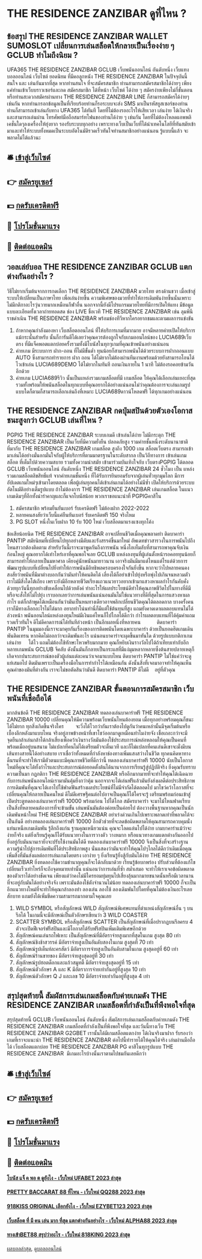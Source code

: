 # THE RESIDENCE ZANZIBAR ดูที่ไหน ?
## ข้อสรุป THE RESIDENCE ZANZIBAR WALLET SUMOSLOT เปลี่ยนการเล่นสล็อตให้กลายเป็นเรื่องง่าย ๆ GCLUB ทำไมถึงนิยม ?
UFA365 THE RESIDENCE ZANZIBAR GCLUB เว็บพนันออนไลน์ อันดับหนึ่ง เว็บแทงบอลออนไลน์ เว็บไซต์ ยอดนิยม ที่มีคอลูกหนัง THE RESIDENCE ZANZIBAR ในปัจจุบันนี้ สนใจ และ เล่นกันมากที่สุด หากท่านสนใจ ที่จะสมัครสมาชิก ท่านสามารถสมัครสมาชิกได้ง่ายๆ เพียงแค่ท่านเข้าเว็บบราวเซอร์และกด สมัครสมาชิก ได้ที่หน้า เว็บไซต์ ได้ง่าย ๆ สมัครง่ายเพียงไม่กี่ขั้นตอน หรือท่านสะดวกสมัครผ่านทาง THE RESIDENCE ZANZIBAR LINE ก็สามารถสมัครได้ง่ายๆ เช่นกัน หากท่านกรอกข้อมูลเป็นที่เรียบร้อยท่านก็รอระบบจะส่ง SMS มาเป็นรหัสยูสเซอร์ของท่าน ท่านก็สามารถเข้าเล่นกับทาง UFA365 ได้ทันที โดยที่ไม่ต้องรออะไรให้เสียเวลา เล่นง่าย ได้เงินจริง และสามารถเล่นผ่าน โทรศัพท์มือถือสมาร์ทโฟนของท่านได้ง่าย ๆ เช่นกัน โดยที่ไม่ต้องโหลดแอพพลิเคชั่นใดๆลงเครื่องให้ยุ่งยาก รองรับระบบทุกอย่าง เพราะทางเว็บเป็นเว็บที่ได้นำเทคโนโลยีที่ทันสมัยเข้ามาและทำให้ระบบทั้งหมดเป็นระบบอัตโนมัติรวดเร็วทันใจท่านสมาชิกอย่างแน่นอน รู้แบบนี้แล้ว จะพลาดไม่ได้แล้วนะ

## 🛎 [เข้าสู่เว็บไซต์](https://bit.ly/3SdLNi2)
## 👉 [สมัครยูเซอร์](https://bit.ly/3SdLNi2)
## 💵 [กดรับเครดิตฟรี](https://bit.ly/3dyRKHj)
## 👑 [โปรโมชั่นมาแรง](https://bit.ly/3dyRKHj)
## 📱 [ติดต่อแอดมิน](https://bit.ly/3dyRKHj)

## วอลเล่ย์บอล THE RESIDENCE ZANZIBAR GCLUB แตกต่างกันอย่างไร ?
วิธีไม่ยากเริ่มต้นจากการกดเลือก THE RESIDENCE ZANZIBAR มวยไทย ตรงด้านขวา เมื่อเข้าสู่ระบบให้เปลี่ยนเป็นภาษาไทย เพื่อเล่นง่ายขึ้น ความพิเศษของมวยที่ทำให้การเดิมพันง่ายขึ้นนั่นเพราะไม่มีกติกาอะไรวุ่นวายมากเหมือนกีฬาอื่น
นอกจากนี้ยังมีโปรแกรมมวยไทยที่มีการเปิดให้แทง มีข้อมูลแบบละเอียดทั้งเวลาถ่ายทอดสด ช่อง LIVE ชื่อเวที THE RESIDENCE ZANZIBAR เช่น ลุมพินี ราชดำเนิน THE RESIDENCE ZANZIBAR พร้อมช่องทีวีหากใครอยากชมและตามผลการแข่งขัน
1. ถ้าหากคุณกำลังมองหา เว็บสล็อตออนไลน์ ที่ให้บริการเกมที่มากมาย อาจมีหลายค่ายเปิดให้บริการ แม้กระนั้นสำหรับ นั้นก็การันตีได้เลยว่าคุณควรต้องถูกใจกับเกมออนไลน์ของ LUCIA689เว็บตรง ที่มีแจ็คพอตแตกบ่อยครั้งรวมทั้งมีโบนัสในทุกๆเกมที่คุณเข้าพนันอย่างแน่นอน
2. ค่ายเกม มีระบบการ ฝาก-ถอน ที่ไม่มีขั้นต่ำ ทุนน้อยก็สามารถพนันได้ด้วยระบบการฝากถอนแบบ AUTO ซึ่งสามารถทำรายการ ฝาก ถอน ได้ไม่ยากไม่ต้องผ่านทีมงานพร้อมด้วยยังสามารถโอนได้ไวเข้าเล่น LUCIA689DEMO ได้ไม่ยากในทันที ถอนเงินภายใน 1 นาที ไม่ต้องรอคอยข้ามวันอีกด้วย
3. ค่ายเกม LUCIA689รีวิว นั้นเป็นแหล่งรวมเกมสล็อตที่มี เกมสล็อต ให้คุณได้เลือกเล่นเยอะที่สุดรวมทั้งพร้อมให้พนันสล็อตในทุกแบบที่คุณอยากได้อย่างแน่นอนไม่ว่าคุณต้องการจะเล่นเกมรูปแบบใดก็ตามก็สามารถเลือกเล่นถึงที่เหมาะ LUCIA689ดาวน์โหลดฟรี ได้ทุกเกมอย่างแน่นอน

## THE RESIDENCE ZANZIBAR กดปุ่มสปินด้วยตัวเองโอกาสชนะสูงกว่า GCLUB เล่นที่ไหน ?
PGPIG THE RESIDENCE ZANZIBAR ระบบเกมดี เข้าเล่นได้ง่าย ไม่มีกระตุก THE RESIDENCE ZANZIBAR เป็นเว็บที่มีความยั่งยืน ปลอดภัยสูง รวมค่ายชั้นหนึ่งระดับนานาชาติ ที่มากับ THE RESIDENCE ZANZIBAR เกมสล็อต สูงถึง 1000 เกม สล็อตเว็บตรง สามารถเข้ามาเล่นได้อย่างมั่นอกมั่นใจกับผู้ให้บริการที่ตามมาตรฐานในระดับสากล เป็นวิถีทางการ เข้าเล่นเกมสล็อต ที่เต็มไปด้วยความสบาย รวมทั้งความนำสมัย เข้ามาร่วมบันเทิงใจกับ เว็บตรงPGPIG ได้ตลอด GCLUB เว็บพนันออนไลน์ อันดับหนึ่ง THE RESIDENCE ZANZIBAR 24 ชั่วโมง เป็น แหล่งรวมเกมสล็อตลิขสิทธิ์แท้ จากค่ายเกมชั้นหนึ่ง ที่ได้รับการยินยอมรับจากผู้เล่นทั่วทุกมุมโลก มีการอัปเดตเกมใหม่ๆเข้ามาโดยตลอด เพื่อผู้เล่นทุกคนได้เข้าเล่นเกมได้อย่างไม่มีซ้ำ เปิดให้บริการด้วยระบบอัตโนมัติอย่างเต็มรูปแบบ ถ้าไม่ต้องการ THE RESIDENCE ZANZIBAR เล่นเกมสล็อต ในแนวเกมเดิมๆที่อีกทั้งน่ารำคาญและก็แจกโบนัสน้อย พวกเราขอแนะนำที่ PGPIGคาสิโน
1. สมัครสมาชิก พร้อมยืนยันเบอร์ รับเครดิตฟรี ไม่ต้องฝาก 2022-2022
2. หลายคนสงสัยว่าเว็บนี้แค่ยืนยันเบอร์ รับเครดิตฟรี 150 จริงไหม
3. PG SLOT หนึ่งในเว็บฝาก 10 รับ 100 ใหม่ เว็บสล็อตมาแรงแซงทุกโค้ง

ข้อเสียน้อยนิด THE RESIDENCE ZANZIBAR อาจเปลี่ยนชีวิตเมื่อคุณพลาดท่า ติดบาคาร่า PANTIP สมัยนิยมที่เปลี่ยนไปทุกอย่างมีดับและรังสรรค์ขึ้นมาใหม่ อัพเดทข่าวสารวงในการพนันไปถึงไหนสาวกต้องติดตาม สำหรับวันนี้เราจะมาพูดกันถึงการพนัน หนึ่งไอเท็มลับที่สามารถพาคุณจับเงินก้อนใหญ่ คุณอยากได้เท่าไหร่เอาที่คุณพอใจเลย GCLUB แหล่งลงทุนที่ผู้เล่นตั้งหน้ารอคอยทุนน้อยก็สามารถทำให้กลายเป็นมหาศาล เคียงคู่นักพนันมายาวนาน เอาจริงมันมีมาแต่ไหนแต่ไรแต่ด้วยการพัฒนารูปแบบที่เปลี่ยนไปยิ่งทำให้การพนันมีอิทธิพลครอบครองใจกันยิ่งขึ้น หากจะว่าไปหลายคนคงสงสัยว่าพนันที่มีมาต่างบอกกันว่ามันทำให้คนติดได้ เลี่ยงได้ก็อย่าเข้าไปยุ่งหรือพุ่งไปเกินจนหลวมตัว เราไม่มีสิ่งใดโต้เถียง เพราะยังมีอีกหลายชีวิตเรียงแถวแนวยาวอยากเข้ามาแสวงหาผลกำไรกันคับคั่ง ด้วยทุกวันนี้ทุกอย่างขับเคลื่อนไปด้วยตังค์ ทำอะไรให้ผลประโยชน์ดีทำให้คุณภาพชีวิตไปในทางที่ดีมีหรือจะสั่งให้ไม่ไปยุ่ง เราบอกเลยว่าการเล่นพนันแน่นอนมันไม่ใช่แนวทางที่ดีที่สุดในการแสวงหาผลกำไร แต่ก็กล้าพูดได้เหมือนกันว่ามันเป็นหนทางเดียวอาจพลิกเปลี่ยนชีวิตคุณได้ตลอดกาล บางครั้งคนเราก็มีทางเลือกอะไรไม่ได้มาก อยากทำโน่นทำนี่ก็มีแต่ใช้ต้นทุนที่สูง แถมยังคาดเดาผลตอบแทนไม่ได้ล่วงหน้า พนันออนไลน์แหล่งลงทุนใหม่มีเงินแค่ไหนก็ไปไกลได้ดีกว่า กำไรผลตอบแทนที่ได้คุ้มค่าแถมรวดเร็วทันใจ ดีไม่ดีคาดการณ์ได้ทันทีล่วงหน้า เป็นอีกผลหนึ่งที่หลายคน           ติดบาคาร่า PANTIP ในมุมมองนี้เราจะมาคุยกันเรื่องของการติดพนันโดยเฉพาะบาคาร่า ด้วยเป็นยอดฮิตเกมเดินพันติดเทรน หากคิดไม่ออกว่าจะเดิมพันอะไร แน่นอนบาคาร่าจะผุดขึ้นมาทันใด ด้วยรูปแบบกติกาเกมเล่นง่าย     ได้ไว แถมไม่ต้องใช้ทักษะไหวพริบมากมาย คุณก็หยิบเงินรางวัลไปได้ถ้าเทียบเท่ากับอีกหลายเกมพนัน GCLUB จีคลับ ดังนั้นมันก็กลายเป็นกระแสที่มีแง่มุมหลากหลายซึ่งต้นสายปลายเหตุก็เกิดจากปนระสบการณ์ของตัวผู้เล่นแต่ละคนว่าเจอมาแบบไหน ติดบาคาร่า PANTIP ไม่ใช่แค่ว่าจะดูแย่เสมอไป ติดมันเพราะเป็นเครื่องมือในการทำกำไรได้เหมือนกัน ดังนั้นสิ่งที่เจอมาอาจทำให้คุณเห็นคุณค่าของมันที่ต่างกัน เราจะไม่ขอตัดสินว่ามันดี ติดบาคาร่า PANTIP ดีไม่ดี    อยู่ที่ตัวคุณ

## THE RESIDENCE ZANZIBAR ขั้นตอนการสมัครสมาชิก เว็บพนันที่เชื่อถือได้
มากล้นข้อดี THE RESIDENCE ZANZIBAR ทดลองเล่นบาคาร่าฟรี THE RESIDENCE ZANZIBAR 10000 เปลี่ยนคุณให้มีความพร้อมเว็บพนันไหนต้องยอม เมื่อทุกอย่างพร้อมคุณก็ชนะได้ไม่ยาก ทุกสิ่งเกิดขึ้นจริงใคร        จะวิ่งได้ไวกว่ากันเราต้องไปดูกันว่าคนเหล่านั้นมีจุดเริ่มต้นหรือเบื้องลึกหลังมาแบบไหน จริงอยู่ภาพข้างหน้าที่เขาโชว์ออกมาดูเหมือนทำไมง่ายจัง เชื่อเถอะกว่าจะมีจุดยืนกล้าเล่นกล้าได้กล้าเสี่ยงเพื่อคว้าเงินรางวัลมันต้องใช้ประสบการณ์หล่อหลอมให้คุณเป็นคนที่พร้อมเมื่ออยู่บนสนาม ไม่แปลกที่คนไม่ได้เตรียมตัวจะตื่นเวที และก็ไม่แปลกที่คนเล่นดีเขาจะมั่งมีบนเส้นทางสายนี้ได้อย่างสบาย เราเชื่อว่าทั้งหมดที่กำลังหาช่องทางเพิ่มแสงสว่างในชีวิต ทุกคนคิดหาทางดิ้นรนที่จะทำให้เรามีตัวตนแบะมีคุณภาพชีวิตที่ดีกว่านี้ ทดลองเล่นบาคาร่าฟรี 10000 นับเป็นโอกาสใหม่ที่คุณจะได้ทั้งกำไรและประสบการณ์ต่อยอดตั้งต้นได้นานจากการเรียนรู้สู่ปฏิบัติจริง ยิ่งคุณรับทราบความเป็นมา กฎกติกา THE RESIDENCE ZANZIBAR หรืออีกมากมายที่จะทำให้คุณได้เฉิดฉายกับการเล่นพนันออนไลน์เรามามันคุ้มยิ่งกว่าคุ้ม นอกจากจะได้เล่นฟรีแล้วมันยังส่งผลดีต่อประสิทธิภาพการเดิมพันที่คุณจะได้เอาไปใช้ฟาดฟันสร้างผลประโยชน์ที่ไม่มีจำกัดได้ตลอดไป มาไขว่คว้าโอกาสที่จะเปลี่ยนคุณให้กลายเป็นคนใหม่ ดีไม่ดีเศรษฐีคนต่อไปอาจเป็นคุณก็ได้ใครจะรู้ เตรียมพร้อมก่อนเข้าสู่เปิดประตูทดลองเล่นบาคาร่าฟรี 10000
พร้อมก่อน ไปได้ไกล สมัครบาคาร่า จะมาไม้ไหนฟาดเรียบ เป็นสิ่งที่หลายคนต้องการที่จะข้ามขั้น เล่นพนันมันต้องค่อยเป็นค่อยไป ต้องวางพื้นฐานหากคุณเป็นนักเดิมพันหน้าใหม่ THE RESIDENCE ZANZIBAR อย่าเร่งด่วนเกินไปเพราะพลาดเท่าที่พลาดได้จะเป็นอันดี อย่างทดลองเล่นบาคาร่าฟรี 10000 อีกตัวช่วยที่จะลดข้อผิดพลาดให้คุณสามารถควบคุมนั่งแท่นเหนือเกมเดิมพัน
รู้ลึกถึงแก่น ฐานคุณเหนียวแน่น คุณจะโลดแล่นไปได้ง่าย เกมบาคาร่าแม้ว่าจะง่ายก็จริง แต่ยิ่งเรียนรู้คุณก็ได้รับแนวทางในการวางตัว วางหมาก หรือแนวทางเกมแตกต่างกันออกไป ยิ่งอยู่กับมันนานเรายิ่งจะปรับใช้งานมันได้ดี ทดลองเล่นบาคาร่าฟรี 10000 จึงเป็นสิ่งที่จะสร้างฐานความรู้นำไปสู่การเดิมพันที่ได้ประสิทธิภาพสูง นั่นแสดงว่ามันจะทำให้คุณไปๆไกลได้ดีกว่าเดิมเมื่อคุณเพิ่มสิ่งที่มันส่งผลต่อการเล่นเกมโดยตรง เอาง่าย ๆ ยิ่งเรียนรู้ยิ่งสู้กับมันได้ง่าย THE RESIDENCE ZANZIBAR ยิ่งทดลองใช้ความชำนาญคุณก็จะได้กลับมาด้วย
เรียนรู้ข้อบกพร่อง ปรับส่วนที่ต้องแก้ไข เปลี่ยนเร็วเท่าไหร่ก็จะถึงจุดหมายเท่านั้น แน่นอนว่าการเล่นที่ซ้ำ สม่ำเสมอ จะทำให้เราเจอข้อผิดพลาดของตัวเราได้อย่างชัดเจน เพียงแต่ว่าคงไม่มีใครยอมทุ่มทุนไปเสี่ยงลุ้นมากมายขนาดนั้นหรือมีเวลานานที่จะอยู่กับมันได้อย่างจริงจัง เพราะมันต้องใช้ตังจำนวนไม่น้อย ทดลองเล่นบาคาร่าฟรี 10000 ก็จะเป็นอีกแนวทางใหม่ที่จะทำให้คุณกล้าลองทำ ลองเล่น ลองใช้ ลองเดิมพันไปโดยที่คุณไม่ต้องเงินอะไรเลยสักบาท แถมยังได้เพิ่มขีดความสามารถมากตามใจคุณเลย
1. WILD SYMBOL หรือสัญลักษณ์ WILD สัญลักษณ์พิเศษแทนที่ตำแหน่งสัญลักษณ์อื่น ๆ บนรีลได้ ในเกมนี้จะมีลักษณ์เป็นตัวอักษรเขียนว่า 3 WILD COASTER
2. SCATTER SYMBOL หรือสัญลักษณ์ SCATTER เป็นสัญลักษณ์ที่เมื่อปรากฏบนรีลครบ 4 ตัวจะเปิดฟีเจอร์ฟรีสปินและมีโอกาสได้รับฟรีสปินเพิ่มเติมพิเศษอีกด้วย
3. สัญลักษณ์คนเล่นรถไฟเหาะ เป็นสัญลักษณ์ที่มีอัตราจ่ายสูงมากที่สุดในเกม สูงสุด 80 เท่า
4. สัญลักษณ์ชิงช้าสวรรค์ มีอัตราจ่ายสูงเป็นอันดับสองในเกม สูงสุดที่ 70 เท่า
5. สัญลักษณ์รูปเต็นท์ละครสัตว์ มีอัตราการจ่ายสูงเป็นอันดับสามในเกม สูงสุดอยู่ที่ 60 เท่า
6. สัญลักษณ์ร้านขายของ มีอัตราจ่ายสูงสุดอยู่ที่ 30 เท่า
7. สัญลักษณ์รูปฮอตด็อกและแก้วสมูทตี้ มีอัตราจ่ายสูงสุดอยู่ที่ 15 เท่า
8. สัญลักษณ์ตัวอักษร A และ K มีอัตราการจ่ายเท่ากันอยู่ที่สูงสุด 10 เท่า
9. สัญลักษณ์ตัวอักษร Q J และเลข 10 มีอัตราจ่ายเท่ากันอยู่ที่สูงสุด 4 เท่า

## สรุปสุดท้ายนี้ สัมผัสการเล่นเกมสล็อตกับค่ายเกมดัง THE RESIDENCE ZANZIBAR เกมสล็อตที่กำลังเป็นที่พึงพอใจที่สุด
สรุปสุดท้ายนี้ GCLUB เว็บพนันออนไลน์ อันดับหนึ่ง สัมผัสการเล่นเกมสล็อตกับค่ายเกมดัง THE RESIDENCE ZANZIBAR เกมสล็อตที่กำลังเป็นที่พึงพอใจที่สุด และวันนี้ทางเว็บ THE RESIDENCE ZANZIBAR G2GBET เรานั้นได้มีเกมสล็อตแตกง่าย ได้เงินจริงมาฝาก รับรองว่าเกมที่เราจะแนะนำ THE RESIDENCE ZANZIBAR ต่อไปนี้ทำรายได้ให้คุณได้จริง เล่นผ่านมือถือได้ เว็บสล็อตแตกบ่อย THE RESIDENCE ZANZIBAR PG คาสิโนทุกรูปแบบ THE RESIDENCE ZANZIBAR  มีเกมอะไรบ้างนั้นเราตามไปชมกันเลยดีกว่า

## 🛎 [เข้าสู่เว็บไซต์](https://bit.ly/3SdLNi2)
## 👉 [สมัครยูเซอร์](https://bit.ly/3SdLNi2)
## 💵 [กดรับเครดิตฟรี](https://bit.ly/3dyRKHj)
## 👑 [โปรโมชั่นมาแรง](https://bit.ly/3dyRKHj)
## 📱 [ติดต่อแอดมิน](https://bit.ly/3dyRKHj)

#### [โบนัส แจ็ ค พอ ต ดูยังไง - เว็บใหม่ UFABET 2023 ล่าสุด](https://atom.io/themes/โบนัส%20แจ็%20ค%20พอ%20ต%20ดูยังไง%20-%20เว็บใหม่%20ufabet%202023%20ล่าสุด)
#### [PRETTY BACCARAT 88 ที่ไหน - เว็บใหม่ QQ288 2023 ล่าสุด](https://atom.io/themes/pretty%20baccarat%2088%20ที่ไหน%20-%20เว็บใหม่%20qq288%202023%20ล่าสุด)
#### [918KISS ORIGINAL เลือกยังไง - เว็บใหม่ EZYBET123 2023 ล่าสุด](https://atom.io/themes/918kiss%20original%20เลือกยังไง%20-%20เว็บใหม่%20ezybet123%202023%20ล่าสุด)
#### [เว็บสล็อต ที่ มี คน เล่น มาก ที่สุด แตกต่างกันอย่างไร - เว็บใหม่ ALPHA88 2023 ล่าสุด](https://atom.io/themes/เว็บสล็อต%20ที่%20มี%20คน%20เล่น%20มาก%20ที่สุด%20แตกต่างกันอย่างไร%20-%20เว็บใหม่%20alpha88%202023%20ล่าสุด)
#### [ทางเข้าBET88 สรุปว่าอะไร - เว็บใหม่ 818KING 2023 ล่าสุด](https://atom.io/themes/ทางเข้าbet88%20สรุปว่าอะไร%20-%20เว็บใหม่%20818king%202023%20ล่าสุด)

[ผลบอลล่าสุด](https://siamsport.tv "ผลบอลล่าสุด"), [ดูบอลออนไลน์](https://siamsport.tv/ดูบอลสด "ดูบอลออนไลน์")